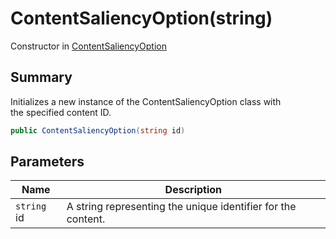 # ContentSaliencyOption(string)

Constructor in [ContentSaliencyOption](yarn.saliency.contentsaliencyoption.md)

## Summary

Initializes a new instance of the ContentSaliencyOption class with\
the specified content ID.

```csharp
public ContentSaliencyOption(string id)
```

## Parameters

| Name        | Description                                                  |
| ----------- | ------------------------------------------------------------ |
| `string` id | A string representing the unique identifier for the content. |
